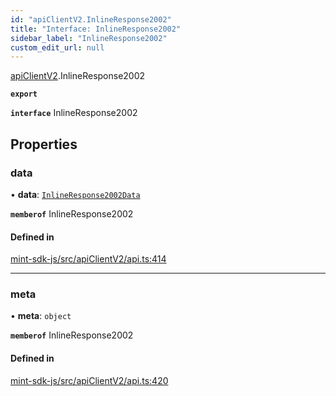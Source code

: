 ```yaml
---
id: "apiClientV2.InlineResponse2002"
title: "Interface: InlineResponse2002"
sidebar_label: "InlineResponse2002"
custom_edit_url: null
---
```


[apiClientV2](../modules/apiClientV2).InlineResponse2002

**`export`**

**`interface`** InlineResponse2002

## Properties

### data

• **data**: [`InlineResponse2002Data`](apiClientV2.InlineResponse2002Data)

**`memberof`** InlineResponse2002

#### Defined in

[mint-sdk-js/src/apiClientV2/api.ts:414](https://github.com/KyuzanInc/mint-sdk-js/blob/d2ac52e/src/apiClientV2/api.ts#L414)

___

### meta

• **meta**: `object`

**`memberof`** InlineResponse2002

#### Defined in

[mint-sdk-js/src/apiClientV2/api.ts:420](https://github.com/KyuzanInc/mint-sdk-js/blob/d2ac52e/src/apiClientV2/api.ts#L420)
